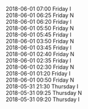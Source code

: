 2018-06-01 07:00 Friday  I  
2018-06-01 06:25 Friday  N  
2018-06-01 06:20 Friday  I  
2018-06-01 05:50 Friday  N  
2018-06-01 05:45 Friday  I  
2018-06-01 03:50 Friday  N  
2018-06-01 03:45 Friday  I  
2018-06-01 02:40 Friday  N  
2018-06-01 02:35 Friday  I  
2018-06-01 02:30 Friday  N  
2018-06-01 01:20 Friday  I  
2018-06-01 00:50 Friday  N  
2018-05-31 21:30 Thursday  I  
2018-05-31 09:25 Thursday  N  
2018-05-31 09:20 Thursday  I  
